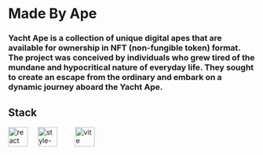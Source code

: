 # Made By Ape

### Yacht Ape is a collection of unique digital apes that are available for ownership in NFT (non-fungible token) format. The project was conceived by individuals who grew tired of the mundane and hypocritical nature of everyday life. They sought to create an escape from the ordinary and embark on a dynamic journey aboard the Yacht Ape.

## Stack

<div align="left">
  <img src="https://cdn.jsdelivr.net/gh/devicons/devicon/icons/react/react-original.svg" height="40" alt="react logo"  />
  <img width="12" />
  <img src="https://camo.githubusercontent.com/3aaee2f0b0589c7ae42a14edd2cb5e0108180c5f1459f13be5db5f8bd5981773/68747470733a2f2f696d672e69636f6e73382e636f6d2f636f6c6f722f34382f7374796c65642d636f6d706f6e656e74732e706e67" width="40" height="40" alt="style-component" />
  <img width="12" />
  <img width="12" />
  <img src="https://img.icons8.com/fluency/48/vite.png" alt="vite" width="40" height="40"/>
</div>
